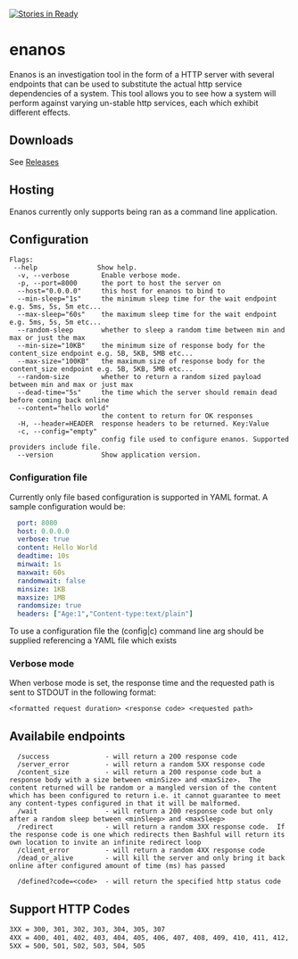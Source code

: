 [![Stories in Ready](https://badge.waffle.io/REAANDREW/enanos.png?label=ready&title=Ready)](https://waffle.io/REAANDREW/enanos)
# enanos

Enanos is an investigation tool in the form of a HTTP server with several endpoints that can be used to substitute the actual http service dependencies of a system.  This tool allows you to see how a system will perform against varying un-stable http services, each which exhibit different effects.

	
## Downloads

See [Releases](https://github.com/REAANDREW/enanos/releases)

## Hosting

Enanos currently only supports being ran as a command line application.  

## Configuration
```shell
Flags:
 --help               Show help.
  -v, --verbose        Enable verbose mode.
  -p, --port=8000      the port to host the server on
  --host="0.0.0.0"     this host for enanos to bind to
  --min-sleep="1s"     the minimum sleep time for the wait endpoint e.g. 5ms, 5s, 5m etc...
  --max-sleep="60s"    the maximum sleep time for the wait endpoint e.g. 5ms, 5s, 5m etc...
  --random-sleep       whether to sleep a random time between min and max or just the max
  --min-size="10KB"    the minimum size of response body for the content_size endpoint e.g. 5B, 5KB, 5MB etc...
  --max-size="100KB"   the maximum size of response body for the content_size endpoint e.g. 5B, 5KB, 5MB etc...
  --random-size        whether to return a random sized payload between min and max or just max
  --dead-time="5s"     the time which the server should remain dead before coming back online
  --content="hello world"  
                       the content to return for OK responses
  -H, --header=HEADER  response headers to be returned. Key:Value
  -c, --config="empty"  
                       config file used to configure enanos. Supported providers include file.
  --version            Show application version.
```

### Configuration file

Currently only file based configuration is supported in YAML format.  A sample configuration would be:

```yaml
  port: 8080
  host: 0.0.0.0
  verbose: true
  content: Hello World
  deadtime: 10s
  minwait: 1s
  maxwait: 60s
  randomwait: false 
  minsize: 1KB
  maxsize: 1MB
  randomsize: true
  headers: ["Age:1","Content-type:text/plain"]
```

To use a configuration file the (config|c) command line arg should be supplied referencing a YAML file which exists


### Verbose mode

When verbose mode is set, the response time and the requested path is sent to STDOUT in the following format:
```shell
<formatted request duration> <response code> <requested path>
```

## Availabile endpoints
```shell
  /success              - will return a 200 response code
  /server_error         - will return a random 5XX response code 
  /content_size         - will return a 200 response code but a response body with a size between <minSize> and <maxSize>.  The content returned will be random or a mangled version of the content which has been configured to return i.e. it cannot guarantee to meet any content-types configured in that it will be malformed.
  /wait                 - will return a 200 response code but only after a random sleep between <minSleep> and <maxSleep>
  /redirect             - will return a random 3XX response code.  If the response code is one which redirects then Bashful will return its own location to invite an infinite redirect loop
  /client_error         - will return a random 4XX response code
  /dead_or_alive        - will kill the server and only bring it back online after configured amount of time (ms) has passed

  /defined?code=<code>  - will return the specified http status code
```

## Support HTTP Codes

```bash
3XX = 300, 301, 302, 303, 304, 305, 307
4XX = 400, 401, 402, 403, 404, 405, 406, 407, 408, 409, 410, 411, 412, 413, 414, 415, 416, 417, 429
5XX = 500, 501, 502, 503, 504, 505
```

